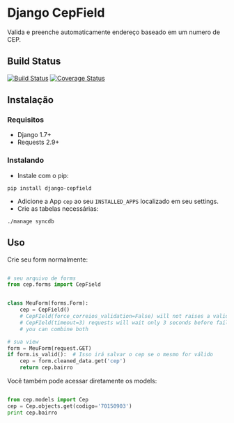 # Django CepField

Valida e preenche automaticamente endereço baseado em um numero de CEP.

## Build Status

[![Build Status](https://travis-ci.org/mbodock/django-cepfield.svg?branch=master)](https://travis-ci.org/mbodock/django-cepfield/)
[![Coverage Status](https://coveralls.io/repos/github/mbodock/django-cepfield/badge.svg?branch=master)](https://coveralls.io/github/mbodock/django-cepfield?branch=master)


## Instalação

### Requisitos

* Django 1.7+
* Requests 2.9+


### Instalando


* Instale com o pip:

```shell
pip install django-cepfield
```

* Adicione a App `cep` ao seu `INSTALLED_APPS` localizado em seu settings.
* Crie as tabelas necessárias:

```shell
./manage syncdb
```


## Uso

Crie seu form normalmente:

```python

# seu arquivo de forms
from cep.forms import CepField


class MeuForm(forms.Form):
    cep = CepField()
    # CepFIeld(force_correios_validation=False) will not raises a validation error if requests can't reach Correios.
    # CepFIeld(timeout=3) requests will wait only 3 seconds before fails, default is 10.
    # you can combine both

# sua view
form = MeuForm(request.GET)
if form.is_valid():  # Isso irá salvar o cep se o mesmo for válido
    cep = form.cleaned_data.get('cep')
    return cep.bairro
```

Você também pode acessar diretamente os models:

```python

from cep.models import Cep
cep = Cep.objects.get(codigo='70150903')
print cep.bairro
```
